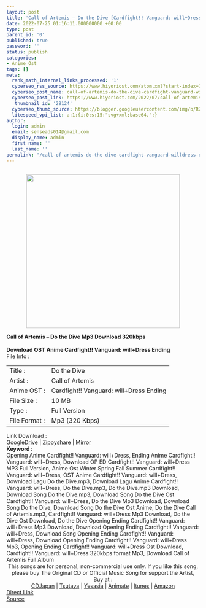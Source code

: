 ```yaml
---
layout: post
title: 'Call of Artemis – Do the Dive [Cardfight!! Vanguard: will+Dress Ending]'
date: 2022-07-25 01:16:11.000000000 +00:00
type: post
parent_id: '0'
published: true
password: ''
status: publish
categories:
- Anime Ost
tags: []
meta:
  rank_math_internal_links_processed: '1'
  cyberseo_rss_source: https://www.hiyoriost.com/atom.xml?start-index=1
  cyberseo_post_name: call-of-artemis-do-the-dive-cardfight-vanguard-willdress-ending
  cyberseo_post_link: https://www.hiyoriost.com/2022/07/call-of-artemis-do-dive-cardfight.html
  _thumbnail_id: '28124'
  cyberseo_thumb_source: https://blogger.googleusercontent.com/img/b/R29vZ2xl/AVvXsEhSHVYBm0RtdhbtnuJ2yyCTHn9TZFuN0sKo6tcdtBhPwXLyk5VnIoj23fJRdjCvlSbbIxgfXyXBZ42N4VEw0GSqb8sPk1FqPuW4uk5y29gymPZA1vECBBrIMGV43mkb2EE1NdcVxLmI-ZK8ZqzkFmbPovQwDmr3SQx6qIiiL0TKAVdK9viKQWieWSdq/s400/cover%20%2857%29.jpg
  litespeed_vpi_list: a:1:{i:0;s:15:"svg+xml;base64,";}
author:
  login: admin
  email: senseads014@gmail.com
  display_name: admin
  first_name: ''
  last_name: ''
permalink: "/call-of-artemis-do-the-dive-cardfight-vanguard-willdress-ending/"
---
```

<div class="separator" style="clear: both"><a href="https://blogger.googleusercontent.com/img/b/R29vZ2xl/AVvXsEhSHVYBm0RtdhbtnuJ2yyCTHn9TZFuN0sKo6tcdtBhPwXLyk5VnIoj23fJRdjCvlSbbIxgfXyXBZ42N4VEw0GSqb8sPk1FqPuW4uk5y29gymPZA1vECBBrIMGV43mkb2EE1NdcVxLmI-ZK8ZqzkFmbPovQwDmr3SQx6qIiiL0TKAVdK9viKQWieWSdq/s800/cover%20%2857%29.jpg" style="display: block;padding: 1em 0;text-align: center"><img alt border="0" data-original-height="800" data-original-width="800" src="{{ site.baseurl }}/assets/2022/07/cover%20%2857%29.jpg" width="400" /></a></div>
<div class="judulpost">
<b>Call of Artemis – Do the Dive Mp3 Download 320kbps<br />
<br />
Download OST Anime Cardfight!! Vanguard: will+Dress Ending</b>
</div>
<div class="linkdownload">File Info : </div>
<div class="info2" id="Info">
<table>
<tbody>
<tr>
<td class="tablex">Title :</td>
<td>Do the Dive</td>
</tr>
<tr>
<td class="tablex">Artist :</td>
<td>Call of Artemis</td>
</tr>
<tr>
<td class="tablex">Anime OST :</td>
<td>Cardfight!! Vanguard: will+Dress Ending</td>
</tr>
<tr>
<td class="tablex">File Size :</td>
<td>10 MB</td>
</tr>
<tr>
<td class="tablex">Type :</td>
<td>Full Version</td>
</tr>
<tr>
<td class="tablex">File Format :</td>
<td>Mp3 (320 Kbps)</td>
</tr>
</tbody>
</table>
</div>
<div class="linkdownload">Link Download : </div>
<div class="listdl"><a href="https://drive.google.com/file/d/19NThsiy3eak5gPobg2ZSq9C14tjPX4cM/view?usp=drivesdk" rel="nofollow noopener" target="_blank">GoogleDrive</a> | <a href="https://www111.zippyshare.com/v/LYUwE8Nw/file.html" rel="nofollow noopener" target="_blank">Zippyshare</a> | <a href="https://mir.cr/Q09CCDWT" rel="nofollow noopener" target="_blank">Mirror</a></div>
<div class="keywordz"><b>Keyword </b> :
<div class="tagser">Opening Anime Cardfight!! Vanguard: will+Dress, Ending Anime Cardfight!! Vanguard: will+Dress, Download OP ED Cardfight!! Vanguard: will+Dress MP3 Full Version, Anime Ost Winter Spring Fall Summer Cardfight!! Vanguard: will+Dress, OST Anime Cardfight!! Vanguard: will+Dress, Download Lagu Do the Dive.mp3, Download Lagu Anime Cardfight!! Vanguard: will+Dress, Do the Dive.mp3, Do the Dive.mp3 Download, Download Song Do the Dive.mp3, Download Song Do the Dive Ost Cardfight!! Vanguard: will+Dress, Do the Dive Mp3 Download, Download Song Do the Dive, Download Song Do the Dive Ost Anime, Do the Dive Call of Artemis.mp3, Cardfight!! Vanguard: will+Dress Mp3 Download, Do the Dive Ost Download, Do the Dive Opening Ending Cardfight!! Vanguard: will+Dress Mp3 Download, Download Opening Ending Cardfight!! Vanguard: will+Dress, Download Song Opening Ending Cardfight!! Vanguard: will+Dress, Download Opening Ending Cardfight!! Vanguard: will+Dress Mp3, Opening Ending Cardfight!! Vanguard: will+Dress Ost Download, Cardfight!! Vanguard: will+Dress 320kbps format Mp3, Download Call of Artemis Full Album</div>
</div>
<div class="buycd" align="center">This songs are for personal, non-commercial use only. If you like this song, please buy The Original CD or Official Music Song for support the Artist, Buy at : <br /><a href="https://www.cdjapan.co.jp/" target="_blank" rel="noopener">CDJapan</a> | <a href="https://shop.tsutaya.co.jp/" target="_blank" rel="noopener">Tsutaya</a> | <a href="https://www.yesasia.com/" target="_blank" rel="noopener">Yesasia</a> | <a href="https://www.animate-onlineshop.jp/" target="_blank" rel="noopener">Animate</a> | <a href="https://www.apple.com/jp/itunes" target="_blank" rel="noopener">Itunes</a> | <a href="https://amazon.co.jp/" target="_blank" rel="noopener">Amazon</a>
</div>
<div class="divbtn"> <a href="https://handymansurrender.com/fihup8buzv?key=94550f7ce39444073321dde3b8782f97" class="btn"><i class="fa fa-download"></i> Direct Link</a> <br /><a href="https://www.hiyoriost.com/2022/07/call-of-artemis-do-dive-cardfight.html">Source</a> </div>
